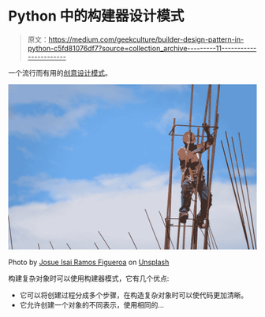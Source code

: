 # Python 中的构建器设计模式

> 原文：<https://medium.com/geekculture/builder-design-pattern-in-python-c5fd81076df7?source=collection_archive---------11----------------------->

一个流行而有用的[创意设计模式](https://pythoninformer.com/programming-techniques/design-patterns/creational-patterns/)。

![](img/5dab5a87ed97b91889dba78e39b806a5.png)

Photo by [Josue Isai Ramos Figueroa](https://unsplash.com/@jramos10?utm_source=medium&utm_medium=referral) on [Unsplash](https://unsplash.com?utm_source=medium&utm_medium=referral)

构建复杂对象时可以使用构建器模式，它有几个优点:

*   它可以将创建过程分成多个步骤，在构造复杂对象时可以使代码更加清晰。
*   它允许创建一个对象的不同表示，使用相同的…